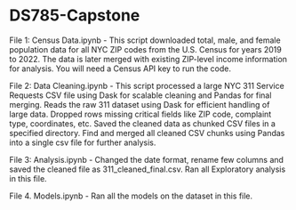 # DS785-Capstone

File 1: Census Data.ipynb - This script downloaded total, male, and female population data for all NYC ZIP codes from the U.S. Census for years 2019 to 2022. The data is later merged with existing ZIP-level income information for analysis. You will need a Census API key to run the code.

File 2: Data Cleaning.ipynb - This script processed a large NYC 311 Service Requests CSV file using Dask for scalable cleaning and Pandas for final merging. Reads the raw 311 dataset using Dask for efficient handling of large data. Dropped rows missing critical fields like ZIP code, complaint type, coordinates, etc. Saved the cleaned data as chunked CSV files in a specified directory. Find and merged all cleaned CSV chunks using Pandas into a single csv file for further analysis.

File 3: Analysis.ipynb - Changed the date format, rename few columns and saved the cleaned file as 311_cleaned_final.csv. Ran all Exploratory analysis in this file.

File 4. Models.ipynb - Ran all the models on the dataset in this file.
